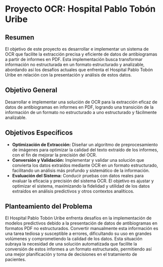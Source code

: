 # Proyecto OCR: Hospital Pablo Tobón Uribe

## Resumen
El objetivo de este proyecto es desarrollar e implementar un sistema de OCR que facilite la extracción precisa y eficiente de datos de antibiogramas a partir de informes en PDF. Esta implementación busca transformar información no estructurada en un formato estructurado y analizable, abordando así los desafíos actuales que enfrenta el Hospital Pablo Tobón Uribe en relación con la presentación y análisis de estos datos.

## Objetivo General 
Desarrollar e implementar una solución de OCR para la extracción eficaz de datos de antibiogramas en informes en PDF, logrando una transición de la información de un formato no estructurado a uno estructurado y fácilmente analizable.

## Objetivos Específicos 
- **Optimización de Extracción:** Diseñar un algoritmo de preprocesamiento de imágenes para optimizar la calidad del texto extraído de los informes, con el fin de mejorar la precisión del OCR.
- **Conversión y Validación:** Implementar y validar una solución que convierta los datos extraídos mediante OCR en un formato estructurado, facilitando un análisis más profundo y sistemático de la información.
- **Evaluación del Sistema:** Conducir pruebas con datos reales para evaluar la eficacia y precisión del sistema OCR. El objetivo es ajustar y optimizar el sistema, maximizando la fidelidad y utilidad de los datos extraídos en análisis predictivos y otros contextos analíticos.

## Planteamiento del Problema
El Hospital Pablo Tobón Uribe enfrenta desafíos en la implementación de modelos predictivos debido a la presentación de datos de antibiogramas en formatos PDF no estructurados. Convertir manualmente esta información es una tarea tediosa y susceptible a errores, dificultando su uso en grandes volúmenes y comprometiendo la calidad de los datos. Esta situación subraya la necesidad de una solución automatizada que facilite la conversión de estos informes a un formato estructurado, permitiendo así una mejor planificación y toma de decisiones en el tratamiento de pacientes.

